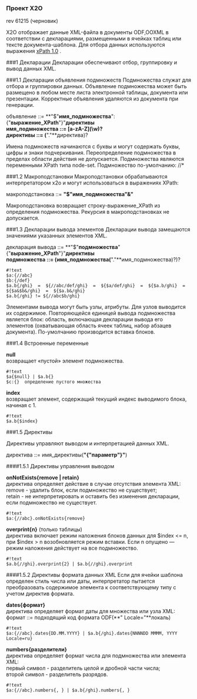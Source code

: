 ### Проект X2O
rev 61215 (черновик)

X2O отображает данные XML-файла в документы ODF,OOXML в соответствии с декларациями, размещенными в ячейках таблиц или тексте документа-шаблона.  Для отбора данных используются выражения [xPath 1.0](http://citforum.ru/internet/xpath) .

###1 Декларации
Декларации обеспечивают отбор, группировку и вывод данных XML.

###1.1 Декларации объявления подмножеств
Подмножества служат для отбора и группировки данных. Объявление подмножества может быть размещено в любом месте листа электронной таблицы, документа или презентации. Корректные объявления удаляются из документа при генерации.

объявление ::= **"$"**имя_подмножества**":{"**выражение_XPath**"}"**директивы  
имя_подмножества ::=  \[a-zA-Z\](\w)?  
директивы ::= (**"."**директива)?  

Имена подмножеств начинаются с буквы и могут содержать буквы, цифры и знаки подчеркивания. Переопределение подмножества в пределах области действия не допускается. Подмножества являются переменными XPath типа node-set. Подмножество по-умолчанию:  //*

###1.2 Макроподстановки
Макроподстановки обрабатываются интерпретатором x2o и могут использоваться в выражениях XPath:

макроподстановка ::= **"$"**имя_подмножества**"&"**

Макроподстановка возвращает строку-выражение_XPath из определения подмножества. Рекурсия в макроподстановках не допускается.
 
###1.3 Декларации вывода элементов
Декларации вывода замещаются значениями указанных элементов XML.

декларация вывода ::= **"$"**подмножества**"{"**выражение_XPath**"}"**директивы  
подмножества ::= (имя_подмножества(**"."**имя_подмножества)?)?
```
#!text
$a:{//abc}
$b:{/def}
$a.b{/ghi}  =  ${//abc/def/ghi}  =  ${$a/def/ghi}  =  ${$a.b/ghi}  =  ${$a&$b&/ghi}  =  ${$a.b&/ghi}
$a.b{/ghi} != ${//abc$b/ghi}
```

Элементами вывода могут быть узлы, атрибуты. Для узлов выводится их содержимое.
Повторяющейся единицей вывода подмножества является блок: область, включающая декларации вывода его элементов (охватывающая область ячеек таблиц, набор абзацев документа). По-умолчанию производится вставка блоков.

###1.4 Встроенные переменные
  
**null**  
      возвращает «пустой» элемент подмножества.
```
#!text
$a{$null} | $a.b{}
$c:{}  определение пустого множества
```
  
**index**  
      возвращает элемент, содержащий текущий индекс выводимого блока, начиная с 1. 
```
#!text
$a.b{$index}
```
  
###1.5 Директивы
  
Директивы управляют выводом и интерпретацией данных XML.

директива  ::= имя_директивы(**"{"**параметр**"}"**)
  

####1.5.1 Директивы управления выводом

**onNotExists{remove | retain}**  
 директива определяет действие в случае отсутствия элемента XML:  
 remove - удалить блок, если подмножество не существует;  
 retain - не интерпретировать и оставить без изменения декларации, если подмножество не существует.
```
#!text
$a:{//abc}.onNotExists{remove}
```
  
**overprint{n}** (только таблицы)  
  директива включает режим наложения блоков данных для $index <= n, при $index > n возобновляется режим вставки. 
  Если n опущено — режим наложения действует на все подмножество.
```
#!text
$a.b{//ghi}.overprint{2} | $a.b{//ghi}.overprint
```
  
####1.5.2 Директивы формата данных XML
Если для ячейки шаблона определен стиль числа или даты, интерпретатор пытается преобразовать содержимое элемента к соответствующему типу с учетом директив формата. 
    
**dates{формат}**  
  директива определяет формат даты для множества или узла XML:  
  формат  ::=  подходящий код формата ODF(**" Locale="**локаль)
```
#!text
$a:{//abc}.dates{DD.MM.YYYY} | $a.b{/ghi}.dates{NNNNDD MMMM, YYYY Locale=ru}
```

**numbers{разделители}**  
  директива определяет формат числа для подмножества или элемента XML:  
  первый символ - разделитель целой и дробной части числа;  
  второй символ - разделитель разрядов.
```
#!text
$a:{//abc}.numbers{, } | $a.b{/ghi}.numbers{, }
```


